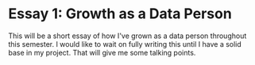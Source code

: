 # Essay 1: Growth as a Data Person

This will be a short essay of how I've grown as a data person throughout this semester. I would like to wait on fully writing this until I have a solid 
base in my project. That will give me some talking points. 
